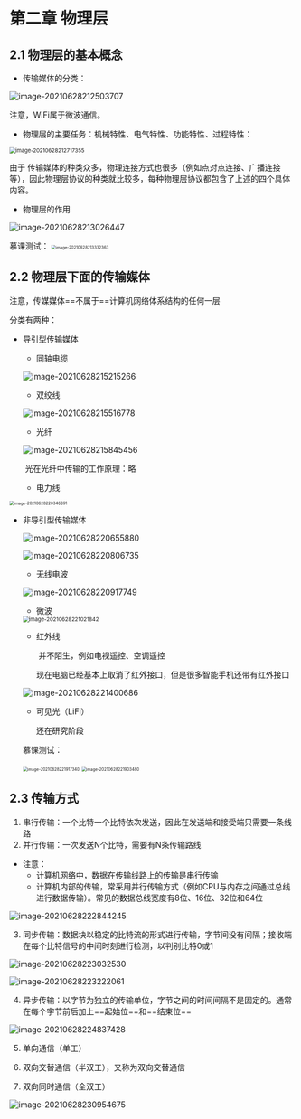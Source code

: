 # 第二章 物理层

## 2.1 物理层的基本概念

- 传输媒体的分类：

![image-20210628212503707](images/image-20210628212503707.png)

注意，WiFi属于微波通信。

- 物理层的主要任务：机械特性、电气特性、功能特性、过程特性：

<img src="images/image-20210628212717355.png" alt="image-20210628212717355" style="zoom: 67%;" />

由于 传输媒体的种类众多，物理连接方式也很多（例如点对点连接、广播连接等），因此物理层协议的种类就比较多，每种物理层协议都包含了上述的四个具体内容。

- 物理层的作用

![image-20210628213026447](images/image-20210628213026447.png)

慕课测试：
<img src="images/image-20210628213332363.png" alt="image-20210628213332363" style="zoom: 50%;" />

## 2.2 物理层下面的传输媒体

注意，传媒媒体==不属于==计算机网络体系结构的任何一层

分类有两种：

- 导引型传输媒体

  - 同轴电缆

  ![image-20210628215215266](images/image-20210628215215266.png)

  - 双绞线

  ![image-20210628215516778](images/image-20210628215516778.png)

  - 光纤

  ![image-20210628215845456](images/image-20210628215845456.png)

  ​				光在光纤中传输的工作原理：略

  - 电力线

<img src="images/image-20210628220346691.png" alt="image-20210628220346691" style="zoom:50%;" />

- 非导引型传输媒体

  ![image-20210628220655880](images/image-20210628220655880.png)

  ![image-20210628220806735](images/image-20210628220806735.png)

  - 无线电波

  ![image-20210628220917749](images/image-20210628220917749.png)

  - 微波

  <img src="images/image-20210628221021842.png" alt="image-20210628221021842" style="zoom:67%;" />

  - 红外线

    ​	并不陌生，例如电视遥控、空调遥控

    ​	现在电脑已经基本上取消了红外接口，但是很多智能手机还带有红外接口

  ![image-20210628221400686](images/image-20210628221400686.png)

  - 可见光（LiFi）

    还在研究阶段

  慕课测试：

  <img src="images/image-20210628221917340.png" alt="image-20210628221917340" style="zoom: 50%;" />

  <img src="images/image-20210628221903480.png" alt="image-20210628221903480" style="zoom:50%;" />

## 2.3 传输方式

1. 串行传输：一个比特一个比特依次发送，因此在发送端和接受端只需要一条线路
2. 并行传输：一次发送N个比特，需要有N条传输路线

- 注意：
  - 计算机网络中，数据在传输线路上的传输是串行传输
  - 计算机内部的传输，常采用并行传输方式（例如CPU与内存之间通过总线进行数据传输）。常见的数据总线宽度有8位、16位、32位和64位

![image-20210628222844245](images/image-20210628222844245.png)

3. 同步传输：数据块以稳定的比特流的形式进行传输，字节间没有间隔；接收端在每个比特信号的中间时刻进行检测，以判别比特0或1

![image-20210628223032530](images/image-20210628223032530.png)

![image-20210628223222061](images/image-20210628223222061.png)

4. 异步传输：以字节为独立的传输单位，字节之间的时间间隔不是固定的。通常在每个字节前后加上==起始位==和==结束位==

![image-20210628224837428](images/image-20210628224837428.png)

5. 单向通信（单工）
6. 双向交替通信（半双工），又称为双向交替通信

7. 双向同时通信（全双工）

![image-20210628230954675](images/image-20210628230954675.png)